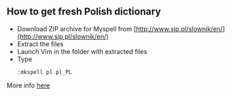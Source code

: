 ## How to get fresh Polish dictionary

- Download ZIP archive for Myspell from [http://www.sjp.pl/slownik/en/](http://www.sjp.pl/slownik/en/)
- Extract the files
- Launch Vim in the folder with extracted files
- Type
  ```
  :mkspell pl pl_PL
  ```

More info [here](http://henry.precheur.org/vim/create_spell_file_for_vim)
